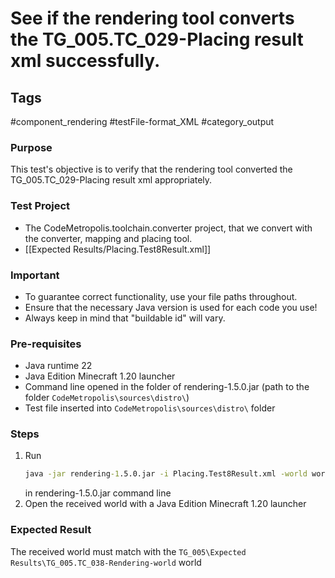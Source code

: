 # See if the rendering tool converts the TG_005.TC_029-Placing result xml successfully.

## Tags
#component_rendering #testFile-format_XML #category_output

### Purpose
This test's objective is to verify that the rendering tool converted the TG_005.TC_029-Placing result xml appropriately.

### Test Project
- The CodeMetropolis.toolchain.converter project, that we convert with the converter, mapping and placing tool.
- [[Expected Results/Placing.Test8Result.xml]]

### Important
- To guarantee correct functionality, use your file paths throughout.  
- Ensure that the necessary Java version is used for each code you use!
- Always keep in mind that "buildable id" will vary.

### Pre-requisites
- Java runtime 22
- Java Edition Minecraft 1.20 launcher
- Command line opened in the folder of rendering-1.5.0.jar (path to the folder `CodeMetropolis\sources\distro\`)
- Test file inserted into `CodeMetropolis\sources\distro\` folder


### Steps
1. Run
	```cmd
	java -jar rendering-1.5.0.jar -i Placing.Test8Result.xml -world world
	```
	in rendering-1.5.0.jar command line
2. Open the received world with a Java Edition Minecraft 1.20 launcher

### Expected Result
The received world must match with the `TG_005\Expected Results\TG_005.TC_038-Rendering-world` world